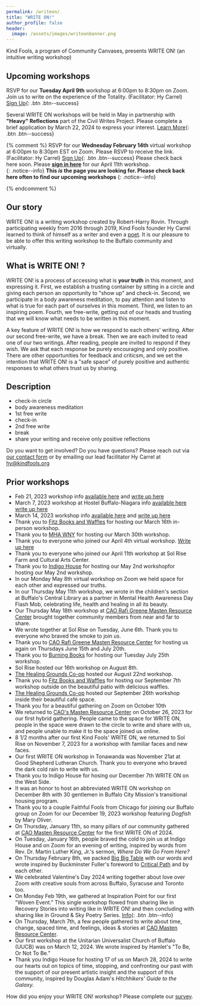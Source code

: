```yaml
---
permalink: /writeon/
title: "WRITE ON!"
author_profile: false
header:
  image: /assets/images/writeonbanner.png
---
```


Kind Fools, a program of Community Canvases, presents WRITE ON! (an intuitive writing workshop)

## Upcoming workshops

RSVP for our **Tuesday April 9th** workshop at 6:00pm to 8:30pm
on Zoom. Join us to write on the experience of the Totality.
(Facilitator: Hy Carrel)
[Sign Up](/signups/writeon20240409/){: .btn .btn--success}

Several WRITE ON workshops will be held in May in partnership with
**"Heavy" Reflections** part of the Civil Writes Project. Please complete
a brief application by March 22, 2024 to express your interest.
[Learn More](/heavyreflections/){: .btn .btn--success}<br>

{% comment %}
RSVP for our **Wednesday February 14th** virtual workshop at 6:00pm to 8:30pm EST
on Zoom. Please RSVP to receive the link.
(Facilitator: Hy Carrel)
[Sign Up](/signups/writeon20240214/){: .btn .btn--success}
Please check back here soon.
Please **[sign in here](/signin/)** for our April 11th workshop.<br>
{: .notice--info}
**This *is* the page you are looking for. Please check back here often to find our upcoming workshops**
{: .notice--info}

{% endcomment %}

## Our story 

WRITE ON! is a writing workshop created by Robert-Harry Rovin. Through participating weekly from 2016 through 2019, Kind Fools founder Hy Carrel learned to think of himself as a writer and even a [poet](https://withkindness.org). It is our pleasure to be able to offer this writing workshop to the Buffalo community and virtually.

## What is WRITE ON! ?

WRITE ON! is a process of accessing what is **your truth** in this moment, and expressing it. First, we establish a trusting container by sitting in a circle and giving each person an opportunity to "show up" and check-in. Second, we participate in a body awareness meditation, to pay attention and listen to what is true for each part of ourselves in this moment. Third, we listen to an inspiring poem. Fourth, we free-write, getting out of our heads and trusting that we will know what needs to be written in this moment. 

A key feature of WRITE ON! is how we respond to each others' writing. After our second free-write, we have a break. Then we are each invited to read one of our two writings. After reading, people are invited to respond if they wish. We ask that each response be purely encouraging and only positive. There are other opportunities for feedback and criticsm, and we set the intention that WRITE ON! is a "safe space" of purely positive and authentic responses to what others trust us by sharing.

## Description

* check-in circle
* body awareness meditation
* 1st free write
* check-in
* 2nd free write
* break
* share your writing and receive only positive reflections

Do you want to get involved? Do you have questions? Please reach out via [our contact form](/interest/) or by emailing our lead facilitator Hy Carrel at [hy@kindfools.org](mailto:hy@kindfools.org)

## Prior workshops

- Feb 21, 2023 workshop info [available here](https://www.facebook.com/events/593084972216087) and [write up here](/writing/first-write-on/)
- March 7, 2023 workshop at Hostel Buffalo-Niagara info [available here](https://www.facebook.com/events/161314222995251) [write up here](/writing/second-write-on/)
- March 14, 2023 workshop info [available here](https://www.facebook.com/events/1637487610014641) and [write up here](/writing/third-write-on/)
- Thank you to [Fitz Books and Waffles](https://www.fitzbooks.net) for hosting our March 16th in-person workshop.
- Thank you to [MHA WNY](https://mhawny.org) for hosting our March 30th workshop.
- Thank you to everyone who joined our April 4th virtual workshop. [Write up here](/writing/third-write-on/)
- Thank you to everyone who joined our April 11th workshop at Sol Rise Farm and Cultural Arts Center.
- Thank you to [Indigo House](https://www.indigohousebuffalo.com) for hosting our May 2nd workshopfor hosting our May 2nd workshop.
- In our Monday May 8th virtual workshop on Zoom we held space for each other and expressed our truths.
- In our Thursday May 11th workshop, we wrote in the
  children's section at Buffalo's Central Library as a partner
  in Mental Health Awareness Day Flash Mob, celebrating life,
  health and healing in all its beauty.
- Our Thursday May 18th workshop
  at [CAO Rafi Greene Masten Resource Center](
  https://www.caowny.org/masten-resource-center)
  brought together community members from near and far
  to share.
- We wrote together at Sol Rise on Tuesday, June 6th.
  Thank you to everyone who braved the smoke to join us.
- Thank you to [CAO Rafi Greene Masten Resource Center](
  https://www.caowny.org/masten-resource-center)
  for hosting us again on Thursdays June 15th and July 20th.
- Thank you to [Burning Books](https://burningbooks.com/pages/contact)
  for hosting our Tuesday July 25th workshop.
- Sol Rise hosted our 16th workshop on August 8th.
- [The Healing Grounds Co-op](https://www.facebook.com/TheHealingGroundsCoop/)
  hosted our August 22nd workshop.
- Thank you to [Fitz Books and Waffles](https://www.fitzbooks.net) for hosting our September 7th workshop outside on the beautiful patio with delicious waffles.
- [The Healing Grounds Co-op](https://www.facebook.com/TheHealingGroundsCoop/)
  hosted our September 26th workshop inside their beautiful café space.
- Thank you for a beautiful gathering on Zoom on October 10th 
- We returned to [CAO's Masten Resource Center](https://www.caowny.org/masten-resource-center/)
  on October 26, 2023 for our first hybrid gathering. People came to the space for WRITE ON,
  people in the space were drawn to the circle to write and share with us,
  and people unable to make it to the space joined us online.
- 8 1/2 months after our first Kind Fools' WRITE ON, we returned to Sol Rise
  on November 7, 2023 for a workshop with familiar faces and new faces.
- Our first WRITE ON workshop in Tonawanda was November 21at at Good Shepherd
  Lutheran Church. Thank you to everyone who braved the dark cold rain to
  write with us.
- Thank you to Indigo House for hosing our December 7th WRITE ON on the
  West Side.
- It was an honor to host an abbreviated WRITE ON workshop on December 8th
  with 30 gentlemen in Buffalo City Mission's transitional housing program.
- Thank you to a couple Faithful Fools from Chicago for joining our Buffalo
  group on Zoom for our December 19, 2023 workshop featuring *Dogfish* by
  Mary Oliver.
- On Thursday, January 11th, so many pillars of our community gathered at
  [CAO Masten Resource Center](https://www.caowny.org/masten-resource-center/)
  for the first WRITE ON of 2024.
- On Tuesday, January 16th, people braved the cold to join us at Indigo House
  and on Zoom for an evening of writing, inspired by words from Rev. Dr. Martin Luther
  King, Jr.'s sermon, *Where Do We Go From Here?*
- On Thursday February 8th, we packed [Big Big Table](https://www.bigbigtable.org)
  with our words and wrote inspired by Buckminster Fuller's foreword to [Critical Path](
  https://en.wikipedia.org/wiki/Critical_Path_(book))
  and by each other.
- We celebrated Valentine's Day 2024 writing together about love over Zoom with
  creative souls from across Buffalo, Syracuse and Toronto too.
- On Monday Feb 19th, we gathered at Inspiration Point for our first "Woven Event."
  This single workshop flowed from sharing like in Recovery Stories into writing
  like in WRITE ON! and then concluding with sharing like in Ground & Sky Poetry
  Series. [Info](/thewovenevent/){: .btn .btn--info}<br>
- On Thursday, March 7th, a few people gathered to write about time, change,
  spaced time, and feelings, ideas & stories at
  [CAO Masten Resource Center](https://www.caowny.org/masten-resource-center/).
- Our first workshop at the Unitarian Universalist Church of Buffalo (UUCB)
  was on March 12, 2024. We wrote inspired by Hamlet's "To Be, Or Not To Be."
- Thank you Indigo House for hosting 17 of us on March 28, 2024 to write our hearts
  out on topics of time, stopping, and confronting our past with the support of
  our present artistic insight and the support of this community, inspired by
  Douglas Adam's *Hitchhikers' Guide to the Galaxy.* 



How did you enjoy your WRITE ON! workshop? Please complete our [survey](/survey/).
